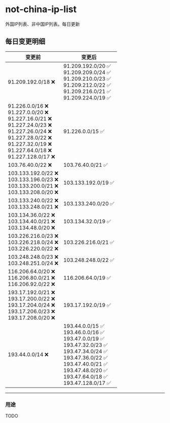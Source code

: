 # not-china-ip-list
外国IP列表、非中国IP列表。每日更新

每日变更明细
--------------------
|  变更前   | 变更后 |
|  ----  | ----  |
|  91.209.192.0/18 :x:  | 91.209.192.0/20 :white_check_mark: <br> 91.209.209.0/24 :white_check_mark: <br> 91.209.210.0/23 :white_check_mark: <br> 91.209.212.0/22 :white_check_mark: <br> 91.209.216.0/21 :white_check_mark: <br> 91.209.224.0/19 :white_check_mark: <br>  | 
|  91.226.0.0/16 :x: <br> 91.227.0.0/20 :x: <br> 91.227.16.0/21 :x: <br> 91.227.24.0/23 :x: <br> 91.227.26.0/24 :x: <br> 91.227.28.0/22 :x: <br> 91.227.32.0/19 :x: <br> 91.227.64.0/18 :x: <br> 91.227.128.0/17 :x: <br> | 91.226.0.0/15 :white_check_mark: | 
|  103.76.40.0/22 :x:  | 103.76.40.0/21 :white_check_mark: | 
|  103.133.192.0/22 :x: <br> 103.133.196.0/23 :x: <br> 103.133.200.0/21 :x: <br> 103.133.208.0/20 :x: <br> | 103.133.192.0/19 :white_check_mark: | 
|  103.133.240.0/22 :x: <br> 103.133.248.0/21 :x: <br> | 103.133.240.0/20 :white_check_mark: | 
|  103.134.36.0/22 :x: <br> 103.134.40.0/21 :x: <br> 103.134.48.0/20 :x: <br> | 103.134.32.0/19 :white_check_mark: | 
|  103.226.216.0/23 :x: <br> 103.226.218.0/24 :x: <br> 103.226.220.0/22 :x: <br> | 103.226.216.0/21 :white_check_mark: | 
|  103.248.248.0/23 :x: <br> 103.248.251.0/24 :x: <br> | 103.248.248.0/22 :white_check_mark: | 
|  116.206.64.0/20 :x: <br> 116.206.80.0/21 :x: <br> 116.206.92.0/22 :x: <br> | 116.206.64.0/19 :white_check_mark: | 
|  193.17.192.0/21 :x: <br> 193.17.200.0/22 :x: <br> 193.17.204.0/24 :x: <br> 193.17.206.0/23 :x: <br> 193.17.208.0/20 :x: <br> | 193.17.192.0/19 :white_check_mark: | 
|  193.44.0.0/14 :x:  | 193.44.0.0/15 :white_check_mark: <br> 193.46.0.0/16 :white_check_mark: <br> 193.47.0.0/19 :white_check_mark: <br> 193.47.32.0/23 :white_check_mark: <br> 193.47.34.0/24 :white_check_mark: <br> 193.47.36.0/22 :white_check_mark: <br> 193.47.40.0/21 :white_check_mark: <br> 193.47.48.0/20 :white_check_mark: <br> 193.47.64.0/18 :white_check_mark: <br> 193.47.128.0/17 :white_check_mark: <br>  | 

--------------------
### 用途
TODO
